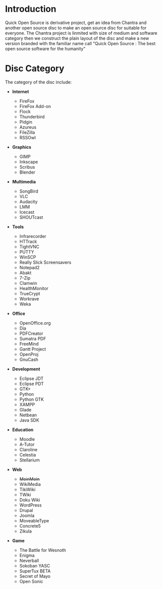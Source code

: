 # Introduction #

Quick Open Source is derivative project, get an idea from Chantra and another open source disc to make an open source disc for suitable for everyone. The Chantra project is linmited with size of medium and software category then we construct the plain layout of the disc and make a new version branded with the familiar name call "Quick Open Source : The best open source software for the humanity"

# Disc Category #

The category of the disc include:

  * **Internet**
    * FireFox
    * FireFox Add-on
    * Flock
    * Thunderbird
    * Pidgin
    * Azureus
    * FileZilla
    * RSSOwl

  * **Graphics**
    * GIMP
    * Inkscape
    * Scribus
    * Blender

  * **Multimedia**
    * SongBird
    * VLC
    * Audacity
    * LMM
    * Icecast
    * SHOUTcast

  * **Tools**
    * Infrarecorder
    * HTTrack
    * TightVNC
    * PUTTY
    * WinSCP
    * Really Slick Screensavers
    * Notepad2
    * Abakt
    * 7-Zip
    * Clamwin
    * HealthMonitor
    * TrueCrypt
    * Workrave
    * Weka

  * **Office**
    * OpenOffice.org
    * Dia
    * PDFCreator
    * Sumatra PDF
    * FreeMind
    * Gantt Project
    * OpenProj
    * GnuCash

  * **Development**
    * Eclipse JDT
    * Eclipse PDT
    * GTK+
    * Python
    * Python GTK
    * XAMPP
    * Glade
    * Netbean
    * Java SDK

  * **Education**
    * Moodle
    * A-Tutor
    * Claroline
    * Celestia
    * Stellarium

  * **Web**
    * ~~MoinMoin~~
    * WikiMedia
    * TikiWiki
    * TWiki
    * Doku Wiki
    * WordPress
    * Drupal
    * Joomla
    * MoveableType
    * Concrete5
    * Zikula


  * **Game**
    * The Battle for Wesnoth
    * Enigma
    * Neverball
    * Sokoban YASC
    * SuperTux BETA
    * Secret of Mayo
    * Open Sonic